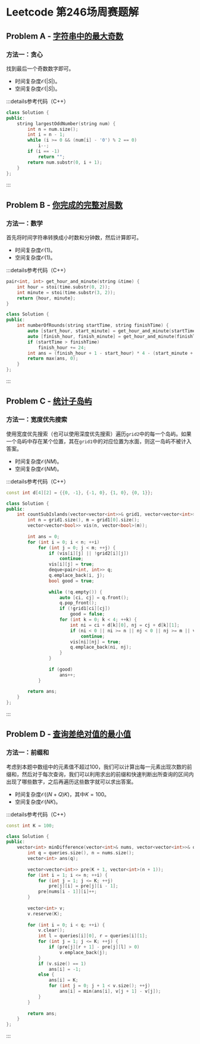 # Leetcode 第246场周赛题解

## Problem A - [字符串中的最大奇数](https://leetcode.cn/problems/largest-odd-number-in-string/)

### 方法一：贪心

找到最后一个奇数数字即可。

- 时间复杂度$\mathcal{O}(|S|)$。
- 空间复杂度$\mathcal{O}(|S|)$。

:::details参考代码（C++）

```cpp
class Solution {
public:
    string largestOddNumber(string num) {
        int n = num.size();
        int i = n - 1;
        while (i >= 0 && (num[i] - '0') % 2 == 0)
            i--;
        if (i == -1)
            return "";
        return num.substr(0, i + 1);
    }
};
```

:::

## Problem B - [你完成的完整对局数](https://leetcode.cn/problems/the-number-of-full-rounds-you-have-played/)

### 方法一：数学

首先将时间字符串转换成小时数和分钟数，然后计算即可。

- 时间复杂度$\mathcal{O}(1)$。
- 空间复杂度$\mathcal{O}(1)$。

:::details参考代码（C++）

```cpp
pair<int, int> get_hour_and_minute(string &time) {
    int hour = stoi(time.substr(0, 2));
    int minute = stoi(time.substr(3, 2));
    return {hour, minute};
}

class Solution {
public:
    int numberOfRounds(string startTime, string finishTime) {
        auto [start_hour, start_minute] = get_hour_and_minute(startTime);
        auto [finish_hour, finish_minute] = get_hour_and_minute(finishTime);
        if (startTime > finishTime)
            finish_hour += 24;
        int ans = (finish_hour + 1 - start_hour) * 4 - (start_minute + 14) / 15 - (59 - finish_minute) / 15 - 1;
        return max(ans, 0);
    }
};  
```

:::

## Problem C - [统计子岛屿](https://leetcode.cn/problems/count-sub-islands/)

### 方法一：宽度优先搜索

使用宽度优先搜索（也可以使用深度优先搜索）遍历`grid2`中的每一个岛屿。如果一个岛屿中存在某个位置，其在`grid1`中的对应位置为水面，则这一岛屿不被计入答案。

- 时间复杂度$\mathcal{O}(NM)$。
- 空间复杂度$\mathcal{O}(NM)$。

:::details参考代码（C++）

```cpp
const int d[4][2] = {{0, -1}, {-1, 0}, {1, 0}, {0, 1}};

class Solution {
public:
    int countSubIslands(vector<vector<int>>& grid1, vector<vector<int>>& grid2) {
        int n = grid1.size(), m = grid1[0].size();
        vector<vector<bool>> vis(n, vector<bool>(m));
        
        int ans = 0;
        for (int i = 0; i < n; ++i)
            for (int j = 0; j < m; ++j) {
                if (vis[i][j] || !grid2[i][j])
                    continue;
                vis[i][j] = true;
                deque<pair<int, int>> q;
                q.emplace_back(i, j);
                bool good = true;
                
                while (!q.empty()) {
                    auto [ci, cj] = q.front();
                    q.pop_front();
                    if (!grid1[ci][cj])
                        good = false;
                    for (int k = 0; k < 4; ++k) {
                        int ni = ci + d[k][0], nj = cj + d[k][1];
                        if (ni < 0 || ni >= n || nj < 0 || nj >= m || vis[ni][nj] || !grid2[ni][nj])
                            continue;
                        vis[ni][nj] = true;
                        q.emplace_back(ni, nj);
                    }
                }
                
                if (good)
                    ans++;
            }
        
        return ans;
    }
};
```

:::

## Problem D - [查询差绝对值的最小值](https://leetcode.cn/problems/minimum-absolute-difference-queries/)

### 方法一：前缀和

考虑到本题中数组中的元素值不超过$100$，我们可以计算出每一元素出现次数的前缀和，然后对于每次查询，我们可以利用求出的前缀和快速判断出所查询的区间内出现了哪些数字，之后再遍历这些数字就可以求出答案。

- 时间复杂度$\mathcal{O}((N+Q)K)$，其中$K=100$。
- 空间复杂度$\mathcal{O}(NK)$。

:::details参考代码（C++）

```cpp
const int K = 100;

class Solution {
public:
    vector<int> minDifference(vector<int>& nums, vector<vector<int>>& queries) {
        int q = queries.size(), n = nums.size();
        vector<int> ans(q);
        
        vector<vector<int>> pre(K + 1, vector<int>(n + 1));
        for (int i = 1; i <= n; ++i) {
            for (int j = 1; j <= K; ++j)
                pre[j][i] = pre[j][i - 1];
            pre[nums[i - 1]][i]++;
        }
        
        vector<int> v;
        v.reserve(K);
        
        for (int i = 0; i < q; ++i) {
            v.clear();
            int l = queries[i][0], r = queries[i][1];
            for (int j = 1; j <= K; ++j) {
                if (pre[j][r + 1] - pre[j][l] > 0)
                    v.emplace_back(j);
            }
            if (v.size() == 1)
                ans[i] = -1;
            else {
                ans[i] = K;
                for (int j = 0; j + 1 < v.size(); ++j)
                    ans[i] = min(ans[i], v[j + 1] - v[j]);
            }
        }
        
        return ans;
    }
};
```

:::
